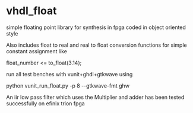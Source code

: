 # vhdl_float
simple floating point library for synthesis in fpga coded in object oriented style

Also includes float to real and real to float conversion functions for simple constant assignment like

float_number <= to_float(3.14);


run all test benches with vunit+ghdl+gtkwave using

python vunit_run_float.py -p 8 --gtkwave-fmt ghw

An iir low pass filter which uses the Multiplier and adder has been tested successfully on efinix trion fpga
